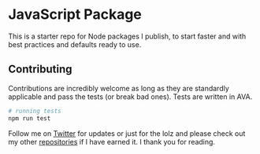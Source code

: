 # JavaScript Package
This is a starter repo for Node packages I publish, to start faster and with best practices and defaults ready to use.

## Contributing
Contributions are incredibly welcome as long as they are standardly applicable and pass the tests (or break bad ones). Tests are written in AVA.

```bash
# running tests
npm run test
```

Follow me on [Twitter](https://twitter.com/compooter) for updates or just for the lolz and please check out my other [repositories](https://github.com/andrejewski) if I have earned it. I thank you for reading.
